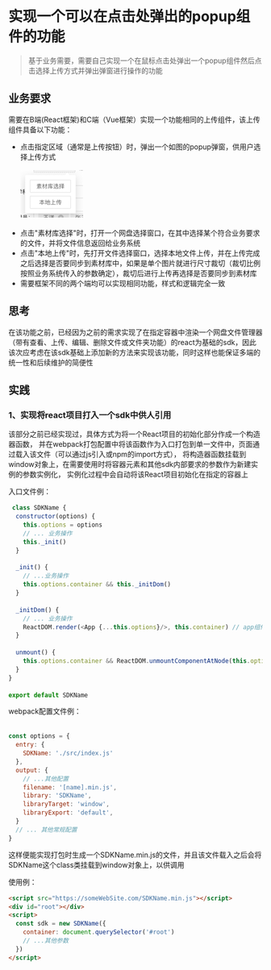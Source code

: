 # 实现一个可以在点击处弹出的popup组件的功能

> 基于业务需要，需要自己实现一个在鼠标点击处弹出一个popup组件然后点击选择上传方式并弹出弹窗进行操作的功能

## 业务要求

需要在B端(React框架)和C端（Vue框架）实现一个功能相同的上传组件，该上传组件具备以下功能：

- 点击指定区域（通常是上传按钮）时，弹出一个如图的popup弹窗，供用户选择上传方式
  <br/>   
  ![popup图](assets/images/popup.png)   
  <br/>
- 点击"素材库选择"时，打开一个网盘选择窗口，在其中选择某个符合业务要求的文件，并将文件信息返回给业务系统
- 点击"本地上传"时，先打开文件选择窗口，选择本地文件上传，并在上传完成之后选择是否要同步到素材库中，如果是单个图片就进行尺寸裁切（裁切比例按照业务系统传入的参数确定），裁切后进行上传再选择是否要同步到素材库
- 需要框架不同的两个端均可以实现相同功能，样式和逻辑完全一致

## 思考

在该功能之前，已经因为之前的需求实现了在指定容器中渲染一个网盘文件管理器（带有查看、上传、编辑、删除文件或文件夹功能）的react为基础的sdk，因此该次应考虑在该sdk基础上添加新的方法来实现该功能，同时这样也能保证多端的统一性和后续维护的简便性

## 实践

### 1、实现将react项目打入一个sdk中供人引用

该部分之前已经实现过，具体方式为将一个React项目的初始化部分作成一个构造器函数，
并在webpack打包配置中将该函数作为入口打包到单一文件中，页面通过载入该文件（可以通过js引入或npm的import方式），
将构造器函数挂载到window对象上，在需要使用时将容器元素和其他sdk内部要求的参数作为新建实例的参数实例化，
实例化过程中会自动将该React项目初始化在指定的容器上

入口文件例：

```javascript
 class SDKName {
  constructor(options) {
    this.options = options
    // ... 业务操作
    this._init()
  }
  
  _init() {
    // ...业务操作
    this.options.container && this._initDom()
  }

  _initDom() {
    // ... 业务操作
    ReactDOM.render(<App {...this.options}/>, this.container) // app组件是React组件
  }
  
  unmount() {
    this.options.container && ReactDOM.unmountComponentAtNode(this.options.container)
  }
}

export default SDKName
```

webpack配置文件例：

```javascript

const options = {
  entry: {
    SDKName: './src/index.js'
  },
  output: {
    // ...其他配置
    filename: '[name].min.js',
    library: 'SDKName',
    libraryTarget: 'window',
    libraryExport: 'default',
  }
  // ... 其他常规配置
}

```
 
这样便能实现打包时生成一个SDKName.min.js的文件，并且该文件载入之后会将SDKName这个class类挂载到window对象上，以供调用

使用例：
```html
<script src="https://someWebSite.com/SDKName.min.js"></script>
<div id="root"></div>
<script>
  const sdk = new SDKName({
    container: document.querySelector('#root')
    // ...其他参数
  })
</script>
```

